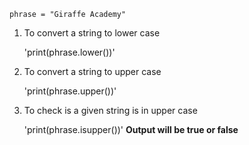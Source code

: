 `phrase = "Giraffe Academy"`
1. To convert a string to lower case

   'print(phrase.lower())'
2. To convert a string to upper case
   
   'print(phrase.upper())'
3. To check is a given string is in upper case

   'print(phrase.isupper())'
   **Output will be true or false**
